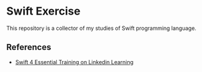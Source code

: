 # Swift Exercise
This repository is a collector of my studies of Swift programming language.

## References
- [Swift 4 Essential Training on Linkedin Learning](https://www.linkedin.com/learning/swift-4-essential-training/)